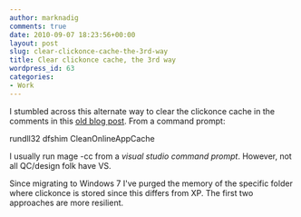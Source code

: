 ```yaml
---
author: marknadig
comments: true
date: 2010-09-07 18:23:56+00:00
layout: post
slug: clear-clickonce-cache-the-3rd-way
title: Clear clickonce cache, the 3rd way
wordpress_id: 63
categories:
- Work
---
```


I stumbled across this alternate way to clear the clickonce cache in the comments in this [old blog post](http://bombayboy.wordpress.com/2006/07/03/clear-clickonce-cache/). From a command prompt:

rundll32 dfshim CleanOnlineAppCache

I usually run mage -cc from a _visual studio command prompt_. However, not all QC/design folk have VS.

Since migrating to Windows 7 I've purged the memory of the specific folder where clickonce is stored since this differs from XP. The first two approaches are more resilient.
